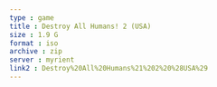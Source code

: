 ```yaml
---
type : game
title : Destroy All Humans! 2 (USA)
size : 1.9 G
format : iso
archive : zip
server : myrient
link2 : Destroy%20All%20Humans%21%202%20%28USA%29
---
```

